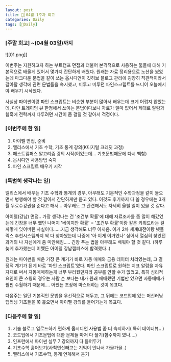 ```yaml
---
layout: post
title: 🦄│04월 1주차 회고
categories: Daily
tags: [🦄Daily]
---
```


### [주말 회고] ~(04월 03일)까지

![[01.png]]

이번주는 지원하고자 하는 부트캠프 면접과 더불어 본격적으로 사용하는 툴들에 대해 기본적으로 배울게 있어서 몇가지 간단하게 배웠다. 원래는 자료 정리용으로 노션을 썼었는데 마크다운 문법을 같이 쓰는 옵시디언이 깃허브 블로그 관리에 굉장히 직관적이라서 갈아탈 생각에 관련 문법들을 숙지했고, 미루고 미루던 파인스크립트를 드디어 오늘에서야 배우기 시작했다.

사실상 파이썬이랑 파인 스크립트는 비슷한 부분이 많아서 배우는데 크게 어렵지 않았는데, 다만 트레이딩 뷰 한정해서 쓰이는 문법이다보니 자료가 얼마 없어서 제대로 알람과 웹훅에 전략까지 다루려면 시간이 좀 걸릴 것 같아서 걱정이다.

### [이번주에 한 일]
1. 아이펠 면접, 준비
3. 엘리스에서 기초 수학, 기초 통계 강의(K디지털 크레딧 과정)
4. 패스트캠퍼스 알고리즘 강의 시작(이었는데... 기초문법때문에 다시 빽함)
5. 옵시디언 사용방법 숙지
6. 파인 스크립트 배우기 시작

### [특별히 생각나는 일]
엘리스에서 배우는 기초 수학과 통계의 경우, 아무래도 기본적인 수학과정을 같이 들으면서 병행해야 할 것 같아서 간단하게만 듣고 있다. 이것도 후기까지 다 쓸 경우에는 3개월 무료수강권을 준다고 해서... 아무래도 그 관련해서도 자세히 올릴 일이 있을 것 같다.

아이펠(강남) 면접.. 가장 생각나는 건 '조건부 확률'에 대해 자료조사를 좀 많이 해갔었는데 긴장을 너무 했던 나머지 '베이지안 확률' = '조건부 확률'이랑 같은 키워드라는 걸 까맣게 잊어버린 사실이다......지금 생각해도 너무 아까움. 이거 2차 세계대전이랑 넷플릭스 추천시스템까지 싹 다 찾아놨는데 나중에 '아 이게 이거였나' 싶어서 열심히 찾았던 과거의 나 자신에게 좀 미안해짐..... 긴장 푸는 법을 아무래도 배워야 할 것 같다.
(하루 늦게 추가했는데 어쨌든 아이펠 강남캠퍼스에 합격했다..)

원래는 파이썬을 배운 가장 큰 계기가 바로 자동 매매와 금융 데이터 처리였는데, 그 결정적 계기가 된게 바로 '파인 스크립트'였다. 파인 스크립트로 원하는 지표 알람을 자유자재로 써서 자동매매하는게 너무 부러웠던지라 공부를 안할 수가 없었고, 특히 심리적 요인이 큰 스윙의 경우는 사람 손 보다는 내가 원래 매매했던 기법만 있으면 자동매매가 훨씬 수월하기 때문에.... 어쨌든 초장에 마스터하는 것이 목표다.

다음주는 일단 기본적인 문법을 우선적으로 해두고, 그 뒤에는 코드업에 있는 머신러닝 딥러닝 기초들을 쭉 훑으면서 아이펠 강의를 들어가는게 목표다.

### [다음주에 할 일]
1. 기술 블로그 업로드하기 편하게 옵시디언 사용법 좀 더 숙지하기( 특히 데이터뷰.. )
2. 코드업에서 기초문법에 대한 문제들 마저 다 풀기(함수까지 였나....)
3. 인프런에서 파이썬 실무 7 강의까지 다 들어두기
4. 기초수학 훑어보기(사칙연산빼고는 기억이 안나서 가물가물..)
5. 엘리스에서 기초수학, 통계 연계해서 듣기